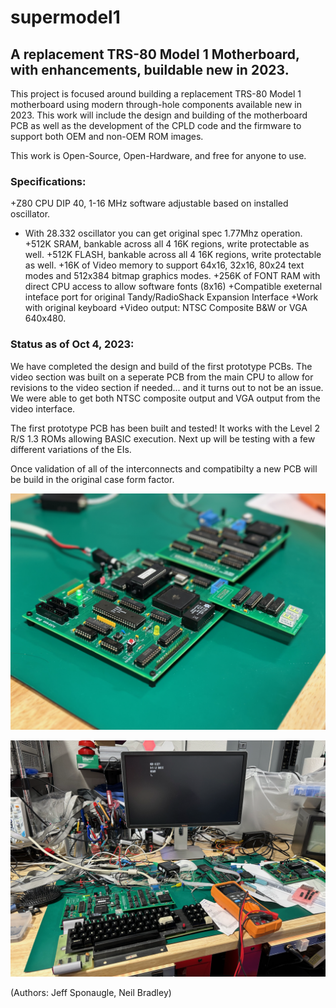 # supermodel1
## A replacement TRS-80 Model 1 Motherboard, with enhancements, buildable new in 2023.

This project is focused around building a replacement TRS-80 Model 1 motherboard using modern through-hole components available new in 2023.  This work will include the design and building of the motherboard PCB as well as the development of the CPLD code and the firmware to support both OEM and non-OEM ROM images.

This work is Open-Source, Open-Hardware, and free for anyone to use.

### Specifications:

+Z80 CPU DIP 40, 1-16 MHz software adjustable based on installed oscillator.  
+  With 28.332 oscillator you can get original spec 1.77Mhz operation.
+512K SRAM, bankable across all 4 16K regions, write protectable as well.
+512K FLASH, bankable across all 4 16K regions, write protectable as well. 
+16K of Video memory to support 64x16, 32x16, 80x24 text modes and 512x384 bitmap graphics modes.
+256K of FONT RAM with direct CPU access to allow software fonts (8x16)
+Compatible exeternal inteface port for original Tandy/RadioShack Expansion Interface
+Work with original keyboard
+Video output: NTSC Composite B&W or VGA 640x480.

### Status as of Oct 4, 2023:

We have completed the design and build of the first prototype PCBs.  The video section was built on a seperate PCB from the main CPU to allow for revisions to the video section if needed... and it turns out to not be an issue.  We were able to get both NTSC composite output and VGA output from the video interface.  


The first prototype PCB has been built and tested!  It works with the Level 2 R/S 1.3 ROMs allowing BASIC execution.  Next up will be testing with a few different variations of the EIs.

Once validation of all of the interconnects and compatibilty a new PCB will be build in the original case form factor.

![First Prototype PCB](SM1_ProtoA.jpeg)

![First Prototype PCB](SM1_ProtoB.jpeg)


(Authors:  Jeff Sponaugle, Neil Bradley)
